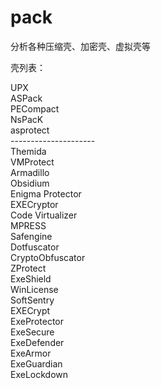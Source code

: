 # pack
分析各种压缩壳、加密壳、虚拟壳等

壳列表：

UPX<br>
ASPack<br>
PECompact<br>
NsPacK<br>
asprotect<br>
---------------------<br>
Themida<br>
VMProtect<br>
Armadillo<br>
Obsidium<br>
Enigma Protector<br>
EXECryptor<br>
Code Virtualizer<br>
MPRESS<br>
Safengine<br>
Dotfuscator<br>
CryptoObfuscator<br>
ZProtect<br>
ExeShield<br>
WinLicense<br>
SoftSentry<br>
EXECrypt<br>
ExeProtector<br>
ExeSecure<br>
ExeDefender<br>
ExeArmor<br>
ExeGuardian<br>
ExeLockdown<br>
